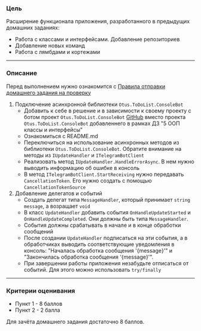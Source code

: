 ### Цель
    
Расширение функционала приложения, разработанного в предыдущих домашних заданиях:

- Работа с классами и интерфейсами. Добавление репозиториев
- Добавление новых команд
- Работа с лямбдами и кортежами

---

### Описание

Перед выполнением нужно ознакомится с [Правила отправки домашнего задания на проверку](https://github.com/OTUS-NET/C-Sharp-Basic/blob/main/Homeworks/README.md)

1. Подключение асинхронной библиотеки `Otus.ToDoList.ConsoleBot`
    - Добавить к себе в решение и в зависимости к своему проекту с ботом проект `Otus.ToDoList.ConsoleBot` [GitHub](https://github.com/OTUS-NET/C-Sharp-Basic/tree/main/Homeworks/7%20%D0%90%D1%81%D0%B8%D0%BD%D1%85%D1%80%D0%BE%D0%BD%D0%BD%D0%BE%D1%81%D1%82%D1%8C%2C%20%D0%B4%D0%B5%D0%BB%D0%B5%D0%B3%D0%B0%D1%82%D1%8B%20%D0%B8%20%D1%81%D0%BE%D0%B1%D1%8B%D1%82%D0%B8%D1%8F/Otus.ToDoList.ConsoleBot) вместо проекта `Otus.ToDoList.ConsoleBot` добавленнего в рамках ДЗ "5 ООП классы и интерфейсы"
    - Ознакомиться с README.md
    - Переключиться на использование асинхронных методов из библиотеки `Otus.ToDoList.ConsoleBot`. Обратите внимание на методы из `IUpdateHandler` и `ITelegramBotClient`
    - Реализовать метод `IUpdateHandler.HandleErrorAsync`. В нем нужно выводить информацию об ошибке в консоль
    - В метод `ITelegramBotClient.StartReceiving` нужно передавать `CancellationToken`. Его нужно создать с помощью `CancellationTokenSource`
2. Добавление делегатов и событий
    - Создать делегат типа `MessageHandler`, который принимает `string message`, а возращает `void`
    - В класс `UpdateHandler` добавить события `OnHandleUpdateStarted` и `OnHandleUpdateCompleted`. Они должны быть типа `MessageHandler`.
    - События должны срабатывать в начале и в конце обработки сообщений
    - После создании `UpdateHandler` подписаться на эти события, а в обработчиках выводить соответствующие уведомления в консоль: "Началась обработка сообщения '{message}'" и "Закончилась обработка сообщения '{message}'".
    - При завершении работы приложения незабудьте отписаться от событий. Для этого можно использовать `try/finally`
---

### Критерии оценивания

- Пункт 1 - 8 баллов
- Пункт 2 - 2 балла

Для зачёта домашнего задания достаточно 8 баллов.